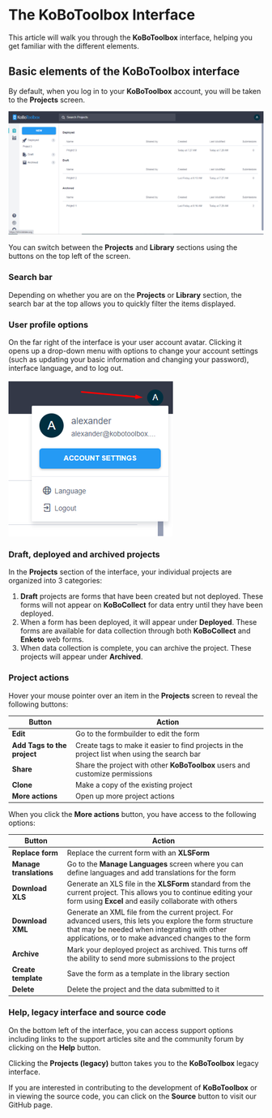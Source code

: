 # The KoBoToolbox Interface

This article will walk you through the **KoBoToolbox** interface, helping you
get familiar with the different elements.

## Basic elements of the KoBoToolbox interface

By default, when you log in to your **KoBoToolbox** account, you will be taken
to the **Projects** screen.

![KoBoToolbox Interface](images/kobotoolbox_interface/interface.png)

You can switch between the <i class="k-icon k-icon-projects"></i> **Projects**
and <i class="k-icon k-icon-library"></i> **Library** sections using the buttons
on the top left of the screen.

### Search bar

Depending on whether you are on the **Projects** or **Library** section, the
search bar at the top allows you to quickly filter the items displayed.

### User profile options

On the far right of the interface is your user account avatar. Clicking it opens
up a drop-down menu with options to change your account settings (such as
updating your basic information and changing your password), interface language,
and to log out.

![User menu](images/kobotoolbox_interface/user_actions.png)

### Draft, deployed and archived projects

In the **Projects** section of the interface, your individual projects are
organized into 3 categories:

1. **Draft** projects are forms that have been created but not deployed. These
   forms will not appear on **KoBoCollect** for data entry until they have been
   deployed.
2. When a form has been deployed, it will appear under **Deployed**. These forms
   are available for data collection through both **KoBoCollect** and **Enketo**
   web forms.
3. When data collection is complete, you can archive the project. These projects
   will appear under **Archived**.

### Project actions

Hover your mouse pointer over an item in the **Projects** screen to reveal the
following buttons:

| Button                                                        | Action                                                                                       |
| ------------------------------------------------------------- | -------------------------------------------------------------------------------------------- |
| <i class="k-icon k-icon-edit"></i> **Edit**                   | Go to the formbuilder to edit the form                                                       |
| <i class="k-icon k-icon-tag"></i> **Add Tags to the project** | Create tags to make it easier to find projects in the project list when using the search bar |
| <i class="k-icon k-icon-user-share"></i> **Share**            | Share the project with other **KoBoToolbox** users and customize permissions                 |
| <i class="k-icon k-icon-clone"></i> **Clone**                 | Make a copy of the existing project                                                          |
| <i class="k-icon k-icon-more-vertical"></i> **More actions**  | Open up more project actions                                                                 |

When you click the <i class="k-icon k-icon-more-vertical"></i> **More actions**
button, you have access to the following options:

| Button                                                          | Action                                                                                                                                                                                                           |
| --------------------------------------------------------------- | ---------------------------------------------------------------------------------------------------------------------------------------------------------------------------------------------------------------- |
| <i class="k-icon k-icon-replace"></i> **Replace form**          | Replace the current form with an **XLSForm**                                                                                                                                                                     |
| <i class="k-icon k-icon-globe-alt"></i> **Manage translations** | Go to the **Manage Languages** screen where you can define languages and add translations for the form                                                                                                           |
| <i class="k-icon k-icon-xls-file"></i> **Download XLS**         | Generate an XLS file in the **XLSForm** standard from the current project. This allows you to continue editing your form using **Excel** and easily collaborate with others                                      |
| <i class="k-icon k-icon-xml-file"></i> **Download XML**         | Generate an XML file from the current project. For advanced users, this lets you explore the form structure that may be needed when integrating with other applications, or to make advanced changes to the form |
| <i class="k-icon k-icon-archived"></i> **Archive**              | Mark your deployed project as archived. This turns off the ability to send more submissions to the project                                                                                                       |
| <i class="k-icon k-icon-template"></i> **Create template**      | Save the form as a template in the library section                                                                                                                                                               |
| <i class="k-icon k-icon-trash"></i> **Delete**                  | Delete the project and the data submitted to it                                                                                                                                                                  |

### Help, legacy interface and source code

On the bottom left of the interface, you can access support options including
links to the support articles site and the community forum by clicking on the <i
class="k-icon k-icon-help"></i> **Help** button.

Clicking the <i class="k-icon k-icon-globe"></i> **Projects (legacy)** button
takes you to the **KoBoToolbox** legacy interface.

If you are interested in contributing to the development of **KoBoToolbox** or
in viewing the source code, you can click on the <i class="k-icon
k-icon-logo-github"></i> **Source** button to visit our GitHub page.
